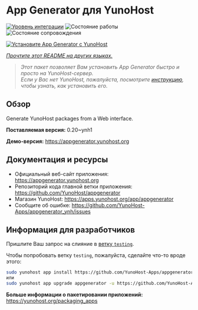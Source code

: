 <!--
Важно: этот README был автоматически сгенерирован <https://github.com/YunoHost/apps/tree/master/tools/readme_generator>
Он НЕ ДОЛЖЕН редактироваться вручную.
-->

# App Generator для YunoHost

[![Уровень интеграции](https://apps.yunohost.org/badge/integration/appgenerator)](https://ci-apps.yunohost.org/ci/apps/appgenerator/)
![Состояние работы](https://apps.yunohost.org/badge/state/appgenerator)
![Состояние сопровождения](https://apps.yunohost.org/badge/maintained/appgenerator)

[![Установите App Generator с YunoHost](https://install-app.yunohost.org/install-with-yunohost.svg)](https://install-app.yunohost.org/?app=appgenerator)

*[Прочтите этот README на других языках.](./ALL_README.md)*

> *Этот пакет позволяет Вам установить App Generator быстро и просто на YunoHost-сервер.*  
> *Если у Вас нет YunoHost, пожалуйста, посмотрите [инструкцию](https://yunohost.org/install), чтобы узнать, как установить его.*

## Обзор

Generate YunoHost packages from a Web interface.


**Поставляемая версия:** 0.20~ynh1

**Демо-версия:** <https://appgenerator.yunohost.org>
## Документация и ресурсы

- Официальный веб-сайт приложения: <https://appgenerator.yunohost.org>
- Репозиторий кода главной ветки приложения: <https://github.com/YunoHost/appgenerator>
- Магазин YunoHost: <https://apps.yunohost.org/app/appgenerator>
- Сообщите об ошибке: <https://github.com/YunoHost-Apps/appgenerator_ynh/issues>

## Информация для разработчиков

Пришлите Ваш запрос на слияние в [ветку `testing`](https://github.com/YunoHost-Apps/appgenerator_ynh/tree/testing).

Чтобы попробовать ветку `testing`, пожалуйста, сделайте что-то вроде этого:

```bash
sudo yunohost app install https://github.com/YunoHost-Apps/appgenerator_ynh/tree/testing --debug
или
sudo yunohost app upgrade appgenerator -u https://github.com/YunoHost-Apps/appgenerator_ynh/tree/testing --debug
```

**Больше информации о пакетировании приложений:** <https://yunohost.org/packaging_apps>
